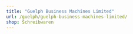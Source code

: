 ```yaml
---
title: "Guelph Business Machines Limited"
url: /guelph/guelph-business-machines-limited/
shop: Schreibwaren
---
```

